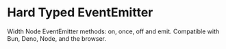 # Hard Typed EventEmitter

Width Node EventEmitter methods: on, once, off and emit.
Compatible with Bun, Deno, Node, and the browser.
